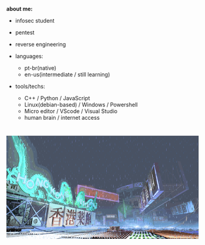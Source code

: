 **about me:**

  - infosec student
  - pentest
  - reverse engineering
    
- languages:
  
    - pt-br(native)
    - en-us(intermediate / still learning)

- tools/techs:
  
  - C++ / Python / JavaScript
  - Linux(debian-based) / Windows / Powershell
  - Micro editor / VScode / Visual Studio
  - human brain / internet access 

#
![sf3-yang-stage](sf3-3rd-strike-yang-stage-hongkong.gif)
#



